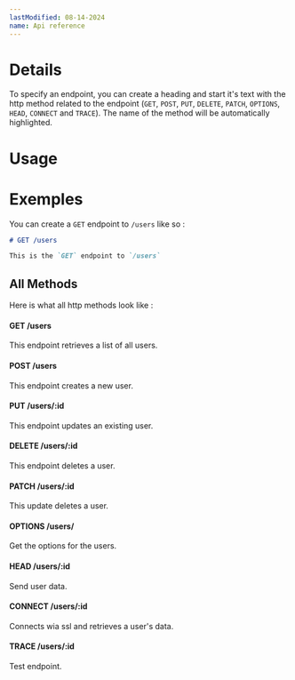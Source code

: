 ```yaml
---
lastModified: 08-14-2024
name: Api reference
---
```


# Details

To specify an endpoint, you can create a heading and start it's text with the http method related to the endpoint (`GET`, `POST`, `PUT`, `DELETE`, `PATCH`, `OPTIONS`, `HEAD`, `CONNECT` and `TRACE`). The name of the method will be automatically highlighted.

# Usage

# Exemples

You can create a `GET` endpoint to `/users` like so :

```md
# GET /users

This is the `GET` endpoint to `/users`
```

## All Methods
Here is what all http methods look like :

#### GET /users

This endpoint retrieves a list of all users.

#### POST /users

This endpoint creates a new user.

#### PUT /users/:id

This endpoint updates an existing user.

#### DELETE /users/:id

This endpoint deletes a user.

#### PATCH /users/:id

This update deletes a user.

#### OPTIONS /users/

Get the options for the users.

#### HEAD /users/:id

Send user data.

#### CONNECT /users/:id

Connects wia ssl and retrieves a user's data.

#### TRACE /users/:id

Test endpoint.

